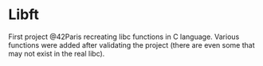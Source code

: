 # Libft
First project @42Paris recreating libc functions in C language.
Various functions were added after validating the project (there are even some that may not exist in the real libc).
